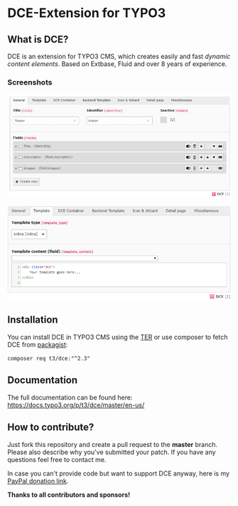 # DCE-Extension for TYPO3

## What is DCE?

DCE is an extension for TYPO3 CMS, which creates easily and fast *dynamic content elements*.
Based on Extbase, Fluid and over 8 years of experience.


### Screenshots

![DCE General Configuration](Documentation/FirstSteps/Images/first-dce.png "DCE General Configuration")

![Inline Templating in DCE](Documentation/FirstSteps/Images/template-default.png "Inline Templating in DCE")


## Installation

You can install DCE in TYPO3 CMS using the [TER](https://extensions.typo3.org/extension/dce/) 
or use composer to fetch DCE from [packagist](https://packagist.org/packages/t3/dce):

```
composer req t3/dce:"^2.3"
```


## Documentation

The full documentation can be found here: https://docs.typo3.org/p/t3/dce/master/en-us/


## How to contribute?

Just fork this repository and create a pull request to the **master** branch.
Please also describe why you've submitted your patch. If you have any questions feel free to contact me.

In case you can't provide code but want to support DCE anyway, here is my [PayPal donation link](https://www.paypal.com/cgi-bin/webscr?cmd=_s-xclick&hosted_button_id=2DCCULSKFRZFU).

**Thanks to all contributors and sponsors!**

